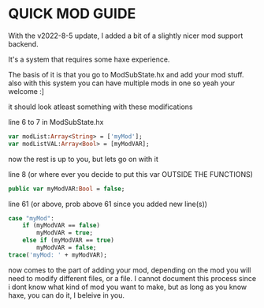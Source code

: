 # QUICK MOD GUIDE

With the v2022-8-5 update, I added a bit of a slightly nicer mod support backend.

It's a system that requires some haxe experience.

The basis of it is that you go to ModSubState.hx and add your mod stuff.
also with this system you can have multiple mods in one so yeah your welcome
:]

it should look atleast something with these modifications

line 6 to 7 in ModSubState.hx

``` haxe
var modList:Array<String> = ['myMod'];
var modListVAL:Array<Bool> = [myModVAR];
```

now the rest is up to you, but lets go on with it

line 8 (or where ever you decide to put this var OUTSIDE THE FUNCTIONS)
``` haxe
public var myModVAR:Bool = false;
```

line 61 (or above, prob above 61 since you added new line(s))
``` haxe
case "myMod":
    if (myModVAR == false)
        myModVAR = true;
    else if (myModVAR == true)
        myModVAR = false;
trace('myMod: ' + myModVAR);
```

now comes to the part of adding your mod, depending on the mod you will need to modify different files, or a file. I cannot document this process since i dont know what kind of mod you want to make, but as long as you know haxe, you can do it, I beleive in you.
